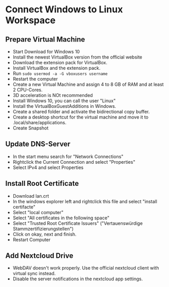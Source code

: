 # Connect Windows to Linux Workspace

## Prepare Virtual Machine

- Start Download for Windows 10
- Install the newest VirtualBox version from the official website
- Download the extension pack for VirtualBox.
- Install VirtualBox and the extension pack.
- Run `sudo usermod -a -G vboxusers username`
- Restart the computer
- Create a new Virtual Machine and assign 4 to 8 GB of RAM and at least 2 CPU-Cores.
- 3D acceleration is NOt recommended
- Install Windows 10, you can call the user "Linux"
- Install the VirtualBoxGuestAdditions in Windows.
- Create a shared folder and activate the bidirectional copy buffer.
- Create a desktop shortcut for the virtual machine and move it to .local/share/applications.
- Create Snapshot

## Update DNS-Server

- In the start menu search for "Network Connections"
- Rightclick the Current Connection and select "Properties"
- Select IPv4 and select Properties

## Install Root Certificate

- Download lan.crt
- In the windows explorer left and rightclick this file and select "install certifacte"
- Select "local computer"
- Select "All certificates in the following space"
- Select "Trusted Root Certificate Issuers" ("Vertauenswürdige Stammzertifizierungstellen")
- Click on okay, next and finish.
- Restart Computer

## Add Nextcloud Drive

- WebDAV doesn't work properly. Use the official nextcloud client with virtual sync instead.
- Disable the server notifications in the nextcloud app settings.
